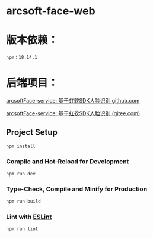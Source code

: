 # arcsoft-face-web

# 版本依赖：

```
npm：18.14.1
```

# 后端项目：

[arcsoftFace-service: 基于虹软SDK人脸识别 github.com](https://github.com/tianguogang/arcsoftFace-service)

[arcsoftFace-service: 基于虹软SDK人脸识别 (gitee.com)](https://gitee.com/tianguogang/arcsoft-face-service)

 

## Project Setup

```sh
npm install
```

### Compile and Hot-Reload for Development

```sh
npm run dev
```

### Type-Check, Compile and Minify for Production

```sh
npm run build
```

### Lint with [ESLint](https://eslint.org/)

```sh
npm run lint
```
